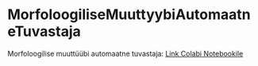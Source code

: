 # MorfoloogiliseMuuttyybiAutomaatneTuvastaja
Morfoloogilise muuttüübi automaatne tuvastaja: [Link Colabi Notebookile](https://colab.research.google.com/drive/1_8LiaJI79xksS9oegj4pjb3dzHfadMsW?usp=sharing)
